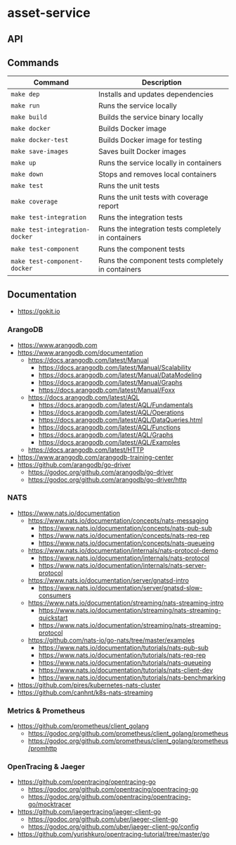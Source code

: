 # asset-service

## API

## Commands

| Command                        | Description                                          |
|--------------------------------|------------------------------------------------------|
| `make dep`                     | Installs and updates dependencies                    |
| `make run`                     | Runs the service locally                             |
| `make build`                   | Builds the service binary locally                    |
| `make docker`                  | Builds Docker image                                  |
| `make docker-test`             | Builds Docker image for testing                      |
| `make save-images`             | Saves built Docker images                            |
| `make up`                      | Runs the service locally in containers               |
| `make down`                    | Stops and removes local containers                   |
| `make test`                    | Runs the unit tests                                  |
| `make coverage`                | Runs the unit tests with coverage report             |
| `make test-integration`        | Runs the integration tests                           |
| `make test-integration-docker` | Runs the integration tests completely in containers  |
| `make test-component`          | Runs the component tests                             |
| `make test-component-docker`   | Runs the component tests completely in containers    |

## Documentation

  - https://gokit.io

### ArangoDB

  - https://www.arangodb.com
  - https://www.arangodb.com/documentation
    - https://docs.arangodb.com/latest/Manual
      - https://docs.arangodb.com/latest/Manual/Scalability
      - https://docs.arangodb.com/latest/Manual/DataModeling
      - https://docs.arangodb.com/latest/Manual/Graphs
      - https://docs.arangodb.com/latest/Manual/Foxx
    - https://docs.arangodb.com/latest/AQL
      - https://docs.arangodb.com/latest/AQL/Fundamentals
      - https://docs.arangodb.com/latest/AQL/Operations
      - https://docs.arangodb.com/latest/AQL/DataQueries.html
      - https://docs.arangodb.com/latest/AQL/Functions
      - https://docs.arangodb.com/latest/AQL/Graphs
      - https://docs.arangodb.com/latest/AQL/Examples
    - https://docs.arangodb.com/latest/HTTP
  - https://www.arangodb.com/arangodb-training-center
  - https://github.com/arangodb/go-driver
    - https://godoc.org/github.com/arangodb/go-driver
    - https://godoc.org/github.com/arangodb/go-driver/http

### NATS

  - https://www.nats.io/documentation
    - https://www.nats.io/documentation/concepts/nats-messaging
      - https://www.nats.io/documentation/concepts/nats-pub-sub
      - https://www.nats.io/documentation/concepts/nats-req-rep
      - https://www.nats.io/documentation/concepts/nats-queueing
    - https://www.nats.io/documentation/internals/nats-protocol-demo
      - https://www.nats.io/documentation/internals/nats-protocol
      - https://www.nats.io/documentation/internals/nats-server-protocol
    - https://www.nats.io/documentation/server/gnatsd-intro
      - https://www.nats.io/documentation/server/gnatsd-slow-consumers
    - https://www.nats.io/documentation/streaming/nats-streaming-intro
      - https://www.nats.io/documentation/streaming/nats-streaming-quickstart
      - https://www.nats.io/documentation/streaming/nats-streaming-protocol
    - https://github.com/nats-io/go-nats/tree/master/examples
      - https://www.nats.io/documentation/tutorials/nats-pub-sub
      - https://www.nats.io/documentation/tutorials/nats-req-rep
      - https://www.nats.io/documentation/tutorials/nats-queueing
      - https://www.nats.io/documentation/tutorials/nats-client-dev
      - https://www.nats.io/documentation/tutorials/nats-benchmarking
  - https://github.com/pires/kubernetes-nats-cluster
  - https://github.com/canhnt/k8s-nats-streaming

### Metrics & Prometheus

  - https://github.com/prometheus/client_golang
    - https://godoc.org/github.com/prometheus/client_golang/prometheus
    - https://godoc.org/github.com/prometheus/client_golang/prometheus/promhttp

### OpenTracing & Jaeger

  - https://github.com/opentracing/opentracing-go
    - https://godoc.org/github.com/opentracing/opentracing-go
    - https://godoc.org/github.com/opentracing/opentracing-go/mocktracer
  - https://github.com/jaegertracing/jaeger-client-go
    - https://godoc.org/github.com/uber/jaeger-client-go
    - https://godoc.org/github.com/uber/jaeger-client-go/config
  - https://github.com/yurishkuro/opentracing-tutorial/tree/master/go
